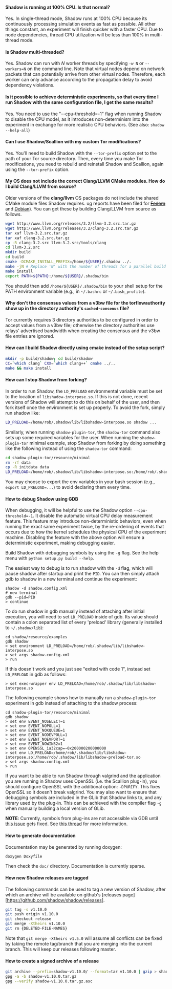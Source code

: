 #### Shadow is running at 100% CPU. Is that normal?

Yes. In single-thread mode, Shadow runs at 100% CPU because its continuously processing simulation events as fast as possible. All other things constant, an experiment will finish quicker with a faster CPU. Due to node dependencies, thread CPU utilization will be less than 100% in multi-thread mode.

#### Is Shadow multi-threaded?

Yes. Shadow can run with _N_ worker threads by specifying `-w N` or `--workers=N` on the command line. Note that virtual nodes depend on network packets that can potentially arrive from other virtual nodes. Therefore, each worker can only advance according to the propagation delay to avoid dependency violations.

#### Is it possible to achieve deterministic experiments, so that every time I run Shadow with the same configuration file, I get the same results?

Yes. You need to use the "--cpu-threshold=-1" flag when running Shadow to disable the CPU model, as it introduces non-determinism into the experiment in exchange for more realistic CPU behaviors. (See also: `shadow --help-all`)

#### Can I use Shadow/Scallion with my custom Tor modifications?

Yes. You'll need to build Shadow with the `--tor-prefix` option set to the path of your Tor source directory. Then, every time you make Tor modifications, you need to rebuild and reinstall Shadow and Scallion, again using the `--tor-prefix` option.

#### My OS does not include the correct Clang/LLVM CMake modules. How do I build Clang/LLVM from source?

Older versions of the **clang/llvm** OS packages do not include the shared CMake module files Shadow requires. ug reports have been filed for ~~[Fedora](https://bugzilla.redhat.com/show_bug.cgi?id=914713)~~ and ~~[Debian](http://bugs.debian.org/cgi-bin/bugreport.cgi?bug=701153)~~). You can get these by building Clang/LLVM from source as follows.

```bash
wget http://www.llvm.org/releases/3.2/llvm-3.2.src.tar.gz
wget http://www.llvm.org/releases/3.2/clang-3.2.src.tar.gz
tar xaf llvm-3.2.src.tar.gz
tar xaf clang-3.2.src.tar.gz
cp -R clang-3.2.src llvm-3.2.src/tools/clang
cd llvm-3.2.src
mkdir build
cd build
cmake -DCMAKE_INSTALL_PREFIX=/home/${USER}/.shadow ../.
make -jN # Replace 'N' with the number of threads for a parallel build
make install
export PATH=${PATH}:/home/${USER}/.shadow/bin
```

You should then add `/home/${USER}/.shadow/bin` to your shell setup for the PATH environment variable (e.g., in `~/.bashrc` or `~/.bash_profile`).

#### Why don't the consensus values from a v3bw file for the torflowauthority show up in the directory authority's `cached-consenus` file?

Tor currently requires 3 directory authorities to be configured in order to accept values from a v3bw file; otherwise the directory authorities use relays' advertised bandwidth when creating the consensus and the v3bw file entries are ignored.

#### How can I build Shadow directly using cmake instead of the setup script?

```bash
mkdir -p build/shadow; cd build/shadow
CC=`which clang` CXX=`which clang++` cmake ../..
make && make install
```

#### How can I stop Shadow from forking?

In order to run Shadow, the `LD_PRELOAD` environmental variable must be set to the location of `libshadow-interpose.so`. If this is not done, recent versions of Shadow will attempt to do this on behalf of the user, and then fork itself once the environment is set up properly. To avoid the fork, simply run shadow like:

```bash
LD_PRELOAD=/home/rob/.shadow/lib/libshadow-interpose.so shadow ...
```

Similarly, when running `shadow-plugin-tor`, the `shadow-tor` command also sets up some required variables for the user. When running the `shadow-plugin-tor` minimal example, stop Shadow from forking by doing something like the following instead of using the `shadow-tor` command:

```bash
cd shadow-plugin-tor/resource/minimal
rm -rf data
cp -R initdata data
LD_PRELOAD=/home/rob/.shadow/lib/libshadow-interpose.so:/home/rob/.shadow/lib/libshadow-preload-tor.so EVENT_NOSELECT=1 EVENT_NOPOLL=1 EVENT_NOKQUEUE=1 EVENT_NODEVPOLL=1 EVENT_NOEVPORT=1 EVENT_NOWIN32=1 OPENSSL_ia32cap=~0x200000200000000 shadow shadow.config.xml
```

You may choose to export the env variables in your bash session (e.g., `export LD_PRELOAD=...`) to avoid declaring them every time.

#### How to debug Shadow using GDB

When debugging, it will be helpful to use the Shadow option `--cpu-threshold=-1`. It disable the automatic virtual CPU delay measurement feature. This feature may introduce non-deterministic behaviors, even when running the exact same experiment twice, by the re-ordering of events that occurs due to how the kernel schedules the physical CPU of the experiment machine. Disabling the feature with the above option will ensure a deterministic experiment, making debugging easier.

Build Shadow with debugging symbols by using the `-g` flag. See the help menu with `python setup.py build --help`.

The easiest way to debug is to run shadow with the `-d` flag, which will pause shadow after startup and print the `PID`. You can then simply attach gdb to shadow in a new terminal and continue the experiment:
```
shadow -d shadow.config.xml
# new terminal
gdb --pid=PID
> continue
```

To do run shadow in gdb manually instead of attaching after initial execution, you will need to set `LD_PRELOAD` inside of gdb. Its value should contain a colon separated list of every 'preload' library (generally installed to `~/.shadow/lib`):
```
cd shadow/resource/examples
gdb shadow
> set environment LD_PRELOAD=/home/rob/.shadow/lib/libshadow-interpose.so
> set args shadow.config.xml
> run
```

If this doesn't work and you just see "exited with code 1", instead set
`LD_PRELOAD` in gdb as follows:
```
> set exec-wrapper env LD_PRELOAD=/home/rob/.shadow/lib/libshadow-interpose.so
```

The following example shows how to manually run a `shadow-plugin-tor` experiment in gdb instead of attaching to the shadow process:

```
cd shadow-plugin-tor/resource/minimal
gdb shadow
> set env EVENT_NOSELECT=1
> set env EVENT_NOPOLL=1
> set env EVENT_NOKQUEUE=1
> set env EVENT_NODEVPOLL=1
> set env EVENT_NOEVPORT=1
> set env EVENT_NOWIN32=1
> set env OPENSSL_ia32cap=~0x200000200000000
> set env LD_PRELOAD=/home/rob/.shadow/lib/libshadow-interpose.so:/home/rob/.shadow/lib/libshadow-preload-tor.so
> set args shadow.config.xml
> run
```

If you want to be able to run Shadow through valgrind and the application you 
are running in Shadow uses OpenSSL (i.e. the Scallion plug-in), you should configure OpenSSL with the 
additional option: `-DPURIFY`. This fixes OpenSSL so it doesn't break valgrind.
You may also want to ensure that debugging symbols are included in the GLib
that Shadow links to, and any library used by the plug-in. This can be achieved
with the compiler flag `-g` when manually building a local version of GLib.

__NOTE__: Currently, symbols from plug-ins are not accessible via GDB until [this issue](https://github.com/shadow/shadow/issues/101) gets fixed. See [this thread](http://mailman.cs.umn.edu/archives/shadow-dev/2013-September/000066.html) for more information.

#### How to generate documentation

Documentation may be generated by running doxygen:
```bash
doxygen Doxyfile
```

Then check the `doc/` directory. Documentation is currently sparse.

#### How new Shadow releases are tagged

The following commands can be used to tag a new version of Shadow, after which an
archive will be available on github's [releases page][https://github.com/shadow/shadow/releases].

```bash
git tag -s v1.10.0
git push origin v1.10.0
git checkout release
git merge -Xtheirs v1.10.0
git rm {DELETED-FILE-NAMES}
```

Note that `git merge -Xtheirs v1.5.0` will assume all conflicts can be fixed by taking the remote tag/branch that you are merging into the current branch. This will keep our releases following master.

#### How to create a signed archive of a release

```bash
git archive --prefix=shadow-v1.10.0/ --format=tar v1.10.0 | gzip > shadow-v1.10.0.tar.gz
gpg -a -b shadow-v1.10.0.tar.gz
gpg --verify shadow-v1.10.0.tar.gz.asc
```